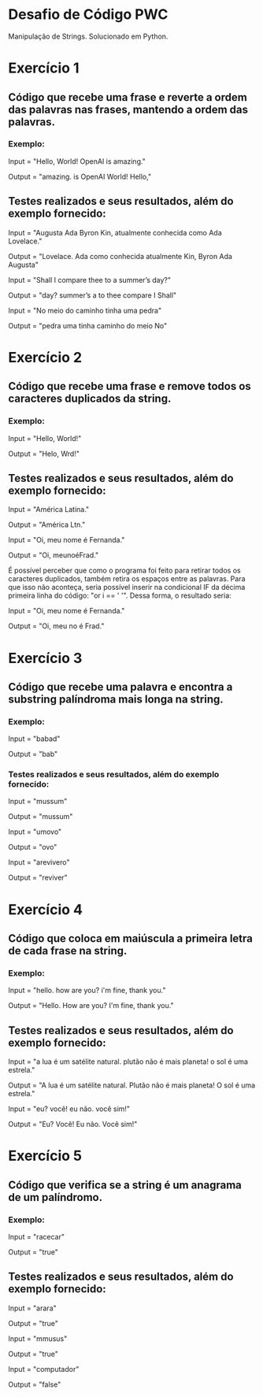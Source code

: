 # Desafio de Código PWC
Manipulação de Strings. Solucionado em Python.

# Exercício 1
## Código que recebe uma frase e reverte a ordem das palavras nas frases, mantendo a ordem das palavras.
### Exemplo:
Input = "Hello, World! OpenAI is amazing."

Output = "amazing. is OpenAI World! Hello,"

## Testes realizados e seus resultados, além do exemplo fornecido:
Input = "Augusta Ada Byron Kin, atualmente conhecida como Ada Lovelace."

Output = "Lovelace. Ada como conhecida atualmente Kin, Byron Ada Augusta"

Input = "Shall I compare thee to a summer’s day?"

Output = "day? summer’s a to thee compare I Shall"

Input = "No meio do caminho tinha uma pedra"

Output = "pedra uma tinha caminho do meio No"

# Exercício 2
## Código que recebe uma frase e remove todos os caracteres duplicados da string.
### Exemplo:
Input = "Hello, World!"

Output = "Helo, Wrd!"
## Testes realizados e seus resultados, além do exemplo fornecido:
Input = "América Latina."

Output = "América Ltn."

Input = "Oi, meu nome é Fernanda."

Output = "Oi, meunoéFrad." 

É possível perceber que como o programa foi feito para retirar todos os caracteres duplicados, também retira os espaços entre as palavras. Para que isso não aconteça, seria possível inserir na condicional IF da décima primeira linha do código: "or i == ' '".
Dessa forma, o resultado seria:

Input = "Oi, meu nome é Fernanda."

Output = "Oi, meu no é Frad."

# Exercício 3
## Código que recebe uma palavra e encontra a substring palíndroma mais longa na string.
### Exemplo:
Input = "babad"

Output = "bab"

### Testes realizados e seus resultados, além do exemplo fornecido:
Input = "mussum"

Output = "mussum"

Input = "umovo"

Output = "ovo"

Input = "arevivero"

Output = "reviver"

# Exercício 4
## Código que coloca em maiúscula a primeira letra de cada frase na string.
### Exemplo:
Input = "hello. how are you? i'm fine, thank you."

Output = "Hello. How are you? I'm fine, thank you."

## Testes realizados e seus resultados, além do exemplo fornecido:
Input = "a lua é um satélite natural. plutão não é mais planeta! o sol é uma estrela."

Output = "A lua é um satélite natural. Plutão não é mais planeta! O sol é uma estrela."

Input = "eu? você! eu não. você sim!"

Output = "Eu? Você! Eu não. Você sim!"

# Exercício 5
## Código que verifica se a string é um anagrama de um palíndromo.
### Exemplo:
Input = "racecar"

Output = "true"

## Testes realizados e seus resultados, além do exemplo fornecido:
Input = "arara"

Output = "true"

Input = "mmusus"

Output = "true"

Input = "computador"

Output = "false"
